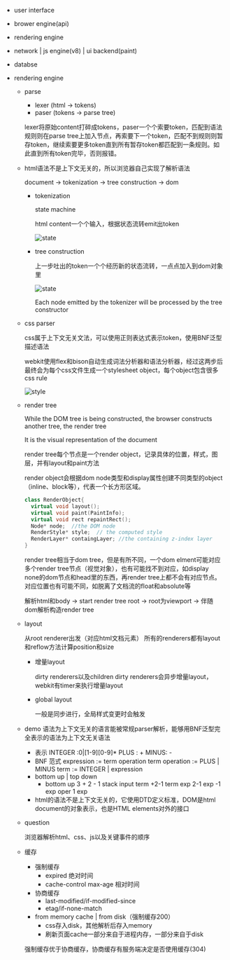   <!-- # 浏览器工作原理

## 简介

浏览器大概是使用最为广泛的软件了。这本书中我将为大家解释其背后的工作原理。跟随我，我们将看到从你在浏览器的地址栏输入“google.com”到你在浏览器看到谷歌的页面，这之间发生了什么。

### 我们将要谈及的浏览器
 -->

- user interface
- brower engine(api)
- rendering engine
- network | js engine(v8) | ui backend(paint)
- databse

- rendering engine
  - parse
    - lexer (html -> tokens)
    - paser (tokens -> parse tree)

    lexer将原始content打碎成tokens，paser一个个索要token，匹配到语法规则则在parse tree上加入节点，再索要下一个token，匹配不到规则则暂存token，继续索要更多token直到所有暂存token都匹配到一条规则。如此直到所有token完毕，否则报错。

  - html语法不是上下文无关的，所以浏览器自己实现了解析语法

    document -> tokenization -> tree construction -> dom

    - tokenization

      state machine

      html content一个个输入，根据状态流转emit出token

      ![state](http://derekzhou.oss-cn-hongkong.aliyuncs.com/image019.png)

    - tree construction

      上一步吐出的token一个个经历新的状态流转，一点点加入到dom对象里

      ![state](http://derekzhou.oss-cn-hongkong.aliyuncs.com/image022.gif)

      Each node emitted by the tokenizer will be processed by the tree constructor

  - css parser

    css属于上下文无关文法，可以使用正则表达式表示token，使用BNF泛型描述语法

    webkit使用flex和bison自动生成词法分析器和语法分析器，经过这两步后最终会为每个css文件生成一个stylesheet object，每个object包含很多css rule

    ![style](http://derekzhou.oss-cn-hongkong.aliyuncs.com/image023.png)

  - render tree

    While the DOM tree is being constructed, the browser constructs another tree, the render tree

    It is the visual representation of the document

    render tree每个节点是一个render object，记录具体的位置，样式，图层，并有layout和paint方法

    render object会根据dom node类型和display属性创建不同类型的object（inline、block等），代表一个长方形区域。

    ```c++
    class RenderObject{
      virtual void layout();
      virtual void paint(PaintInfo);
      virtual void rect repaintRect();
      Node* node;  //the DOM node
      RenderStyle* style;  // the computed style
      RenderLayer* containgLayer; //the containing z-index layer
    }
    ```

    render tree相当于dom tree，但是有所不同，一个dom elment可能对应多个render tree节点（视觉对象），也有可能找不到对应，如display none的dom节点和head里的东西，再render tree上都不会有对应节点。对应位置也有可能不同，如脱离了文档流的float和absolute等

    解析html和body -> start render tree root -> root为viewport -> 伴随dom解析构造render tree

  - layout

    从root renderer出发（对应html文档元素）
    所有的renderers都有layout和reflow方法计算position和size

    - 增量layout

      dirty renderers以及children dirty renderers会异步增量layout，webkit有timer来执行增量layout

    - global layout

      一般是同步进行，全局样式变更时会触发
  - demo
    语法为上下文无关的语言能被常规parser解析，能够用BNF泛型完全表示的语法为上下文无关语法
    - 表示
      INTEGER :0|[1-9][0-9]*
      PLUS : +
      MINUS: -
    - BNF 范式
      expression :=  term  operation  term
      operation :=  PLUS | MINUS
      term := INTEGER | expression
    - bottom up | top down
      - bottom up
      3 + 2 - 1
      stack     input
      term      +2-1
      term exp  2-1
      exp       -1
      exp oper  1
      exp
    - html的语法不是上下文无关的，它使用DTD定义标准，DOM是html document的对象表示，也是HTML elements对外的接口

  - question

    浏览器解析html、css、js以及关键事件的顺序

  - 缓存
    - 强制缓存
      - expired 绝对时间
      - cache-control max-age 相对时间
    - 协商缓存
      - last-modified/if-modified-since
      - etag/if-none-match
    - from memory cache | from disk（强制缓存200）
      - css存入disk，其他解析后存入memory
      - 刷新页面cache一部分来自于进程内存，一部分来自于disk

    强制缓存优于协商缓存，协商缓存有服务端决定是否使用缓存(304)
